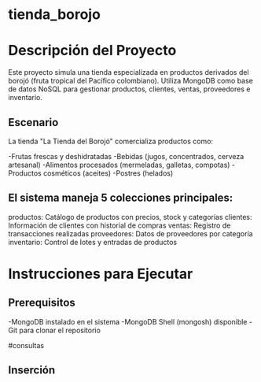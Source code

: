 # tienda_borojo
# Descripción del Proyecto
Este proyecto simula una tienda especializada en productos derivados del borojó (fruta tropical del Pacífico colombiano). Utiliza MongoDB como base de datos NoSQL para gestionar productos, clientes, ventas, proveedores e inventario.
## Escenario
La tienda "La Tienda del Borojó" comercializa productos como:

-Frutas frescas y deshidratadas
-Bebidas (jugos, concentrados, cerveza artesanal)
-Alimentos procesados (mermeladas, galletas, compotas)
-Productos cosméticos (aceites)
-Postres (helados)

## El sistema maneja 5 colecciones principales:

productos: Catálogo de productos con precios, stock y categorías
clientes: Información de clientes con historial de compras
ventas: Registro de transacciones realizadas
proveedores: Datos de proveedores por categoría
inventario: Control de lotes y entradas de productos


# Instrucciones para Ejecutar
## Prerequisitos

-MongoDB instalado en el sistema
-MongoDB Shell (mongosh) disponible
-Git para clonar el repositorio

#consultas 
## Inserción
